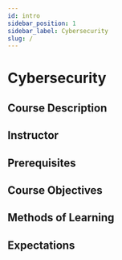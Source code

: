 ```yaml
---
id: intro
sidebar_position: 1
sidebar_label: Cybersecurity
slug: /
---
```


# Cybersecurity

## Course Description

## Instructor

## Prerequisites

## Course Objectives

## Methods of Learning

## Expectations
